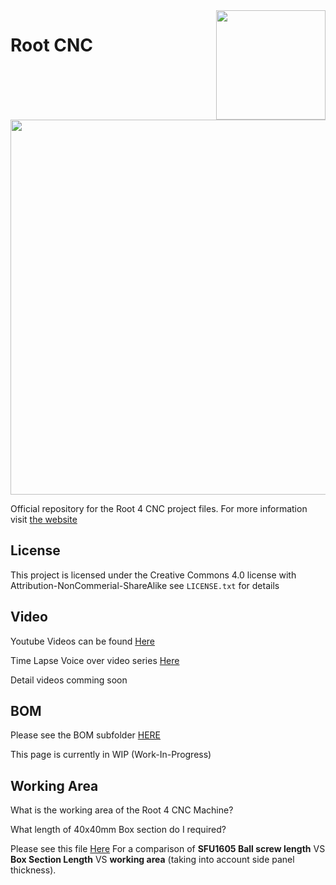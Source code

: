 <img align="right" width=175 src="Media/R_Logo.png" />

# Root CNC

<img align="center" width=600 src="Media/MainImg.jpg" />


Official repository for the Root 4 CNC project files. For more information 
visit [the website](https://rootcnc.com)

## License

This project is licensed under the Creative Commons 4.0 license with 
Attribution-NonCommerial-ShareAlike see `LICENSE.txt` for details

## Video

Youtube Videos can be found [Here](https://www.youtube.com/sailorpete12)

Time Lapse Voice over video series [Here](https://www.youtube.com/playlist?list=PL5hghy18PulVQLauypyohv9KJJGx_RQMZ)

Detail videos comming soon 

## BOM


Please see the BOM subfolder [HERE](https://github.com/RootCNC/Root-4-CNC/tree/master/BOM)

This page is currently in WIP (Work-In-Progress)

## Working Area


What is the working area of the Root 4 CNC Machine?

What length of 40x40mm Box section do I required?

Please see this file [Here](https://github.com/RootCNC/Root-4-CNC/blob/master/Working%20Area.xlsx)
For a comparison of **SFU1605 Ball screw length** VS **Box Section Length** VS **working area** (taking into account side panel thickness).
